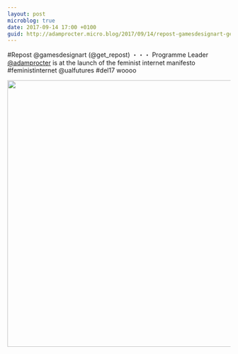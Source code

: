 ```yaml
---
layout: post
microblog: true
date: 2017-09-14 17:00 +0100
guid: http://adamprocter.micro.blog/2017/09/14/repost-gamesdesignart-getrepostprogramme.html
---
```

#Repost @gamesdesignart (@get_repost)
・・・
Programme Leader [@adamprocter](https://micro.blog/adamprocter) is at the launch of the feminist internet manifesto #feministinternet @ualfutures #del17 woooo

<img src="http://discursive.adamprocter.co.uk/uploads/2017/69c0e6052f.jpg" width="600" height="600" />
